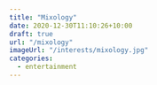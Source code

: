 ```yaml
---
title: "Mixology"
date: 2020-12-30T11:10:26+10:00
draft: true
url: "/mixology"
imageUrl: "/interests/mixology.jpg"
categories:
  - entertainment
---
```

